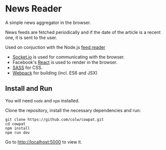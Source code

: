 # News Reader

A simple news aggregator in the browser.

News feeds are fetched periodically and if the date of the article is a recent one, it is sent to the user.

Used on conjuction with the Node.js [feed reader](https://github.com/colw/ruminator)

- [Socket.io](http://socket.io) is used for communicating with the browser.
- Facebook's [React](http://facebook.github.io/react) is used to render in the browser.
- [SASS](http://sass-lang.com) for CSS.
- [Webpack](http://webpack.github.io/) for building (incl. ES6 and JSX)

## Install and Run

You will need `node` and `npm` installed.

Clone the repository, install the necessary dependencies and run:

    git clone https://github.com/colw/cowpat.git
    cd cowpat
    npm install
    npm run dev

Go to [http://localhost:5000](http://localhost:5000) to view it.
